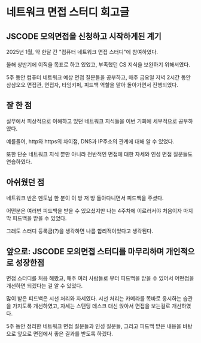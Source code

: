 # 네트워크 면접 스터디 회고글

## JSCODE 모의면접을 신청하고 시작하게된 계기
2025년 1월, 약 한달 간 "컴퓨터 네트워크 면접 스터디"에 참여하였다.

올해 상반기에 이직을 목표로 하고 있었고, 부족했던 CS 지식을 보완하기 위해서였다.

5주 동안 컴퓨터 네트워크 예상 면접 질문들을 공부하고, 매주 금요일 저녁 2시간 동안 삼삼오오 면접관, 면접자, 타임키퍼, 피드백 역할을 맡아 돌아가면서 진행되었다.

## 잘 한 점
실무에서 피상적으로 이해하고 있던 네트워크 지식들을 이번 기회에 세부적으로 공부하였다. 

예를들어, http와 https의 차이점, DNS과 IP주소의 관계에 대해 알 수 있었다.

또한 단순 네트워크 지식 뿐만 아니라 전반적인 면접에 대한 자세와 인성 면접 질문들도 연습하였다. 

## 아쉬웠던 점
네트워크 반은 멘토님 한 분이 이 방 저 방 돌아다니면서 피드백을 주셨다. 

어떤분은 여러번 피드백을 받을 수 있으셨지만 나는 4주차에 이르러서야 처음이자 마지막 피드백을 받을 수 있었다. 

그래도 스터디 등록금(?)을 생각하면 나름 합리적이었다고 생각된다.

## 앞으로: JSCODE 모의면접 스터디를 마무리하며 개인적으로 성장한점
면접 스터디를 처음 해봤고, 매주 여러 사람들로 부터 피드백을 받을 수 있어서 어떤점을 개선하면 되겠다는 걸 알 수 있었다. 

많이 받은 피드백은 시선 처리와 자세였다. 시선 처리는 카메라를 똑바로 응시하는 습관을 가지도록 개선하였고, 자세는 스탠딩 데스크 대신 앉아서 면접을 보는걸로 개선하였다. 

5주 동안 정리한 네트워크 면접 질문들과 인성 질문들, 그리고 피드백 받은 내용을 바탕으로 앞으로 면접에서 좋은 결과를 받도록 하겠다.
